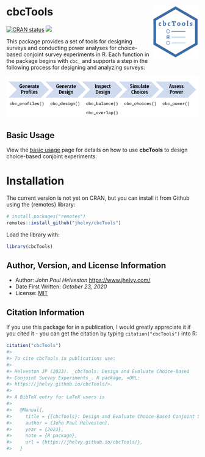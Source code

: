 
<!-- README.md is generated from README.Rmd. Please edit that file -->

# cbcTools <a href='https://jhelvy.github.io/cbcTools/'><img src='man/figures/logo.png' align="right" style="height:139px;"/></a>

<!-- badges: start -->

[![CRAN
status](https://www.r-pkg.org/badges/version/cbcTools)](https://CRAN.R-project.org/package=cbcTools)
[![](http://cranlogs.r-pkg.org/badges/grand-total/cbcTools?color=blue)](https://cran.r-project.org/package=cbcTools)
<!-- badges: end -->

This package provides a set of tools for designing surveys and
conducting power analyses for choice-based conjoint survey experiments
in R. Each function in the package begins with `cbc_` and supports a
step in the following process for designing and analyzing surveys:

![](man/figures/program_diagram.png)

## Basic Usage

View the [basic
usage](https://jhelvy.github.io/cbcTools/articles/basic_usage.html) page
for details on how to use **cbcTools** to design choice-based conjoint
experiments.

# Installation

The current version is not yet on CRAN, but you can install it from
Github using the {remotes} library:

``` r
# install.packages("remotes")
remotes::install_github("jhelvy/cbcTools")
```

Load the library with:

``` r
library(cbcTools)
```

## Author, Version, and License Information

- Author: *John Paul Helveston* <https://www.jhelvy.com/>
- Date First Written: *October 23, 2020*
- License:
  [MIT](https://github.com/jhelvy/cbcTools/blob/master/LICENSE.md)

## Citation Information

If you use this package for in a publication, I would greatly appreciate
it if you cited it - you can get the citation by typing
`citation("cbcTools")` into R:

``` r
citation("cbcTools")
#> 
#> To cite cbcTools in publications use:
#> 
#> Helveston JP (2023). _cbcTools: Design and Evaluate Choice-Based
#> Conjoint Survey Experiments_. R package, <URL:
#> https://jhelvy.github.io/cbcTools/>.
#> 
#> A BibTeX entry for LaTeX users is
#> 
#>   @Manual{,
#>     title = {{cbcTools}: Design and Evaluate Choice-Based Conjoint Survey Experiments},
#>     author = {John Paul Helveston},
#>     year = {2023},
#>     note = {R package},
#>     url = {https://jhelvy.github.io/cbcTools/},
#>   }
```
